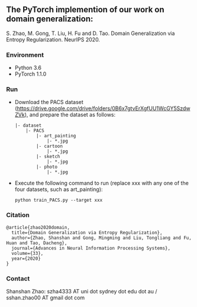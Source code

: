 ## The PyTorch implemention of our work on domain generalization: 

S. Zhao, M. Gong, T. Liu, H. Fu and D. Tao. Domain Generalization via Entropy Regularization. NeurIPS 2020. 

### Environment
* Python 3.6
* PyTorch 1.1.0

### Run

* Download the PACS dataset (https://drive.google.com/drive/folders/0B6x7gtvErXgfUU1WcGY5SzdwZVk), and prepare the dataset as follows:
    ```
    |- dataset
        |- PACS
            |- art_painting
                |- *.jpg
            |- cartoon
                |- *.jpg
            |- sketch
                |- *.jpg
            |- photo
                |- *.jpg
    ```
* Execute the following command to run (replace xxx with any one of the four datasets, such as art_painting):

    ```
    python train_PACS.py --target xxx
    ````
### Citation
```
@article{zhao2020domain,
  title={Domain Generalization via Entropy Regularization},
  author={Zhao, Shanshan and Gong, Mingming and Liu, Tongliang and Fu, Huan and Tao, Dacheng},
  journal={Advances in Neural Information Processing Systems},
  volume={33},
  year={2020}
}
```
### Contact

Shanshan Zhao: szha4333 AT uni dot sydney dot edu dot au / sshan.zhao00 AT gmail dot com
